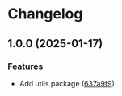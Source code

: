 # Changelog

## 1.0.0 (2025-01-17)

### Features

- Add utils package
  ([637a9f9](https://github.com/lightbasenl/platforms/commit/637a9f9e24f5704d305304d9dda55b13284ff474))
